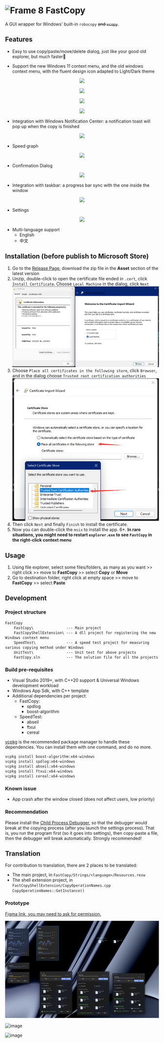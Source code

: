 #  ![Frame 8](https://user-images.githubusercontent.com/6630660/212826788-9eeab669-783c-472b-98ed-ee049984cc19.png) FastCopy

A GUI wrapper for Windows' built-in `robocopy` ~~and `xcopy`~~.

## Features
- Easy to use copy/paste/move/delete dialog, just like your good old explorer, but much faster🚀

- Support the new Windows 11 context menu, and the old windows context menu, with the fluent design icon adapted to Light/Dark theme

<p align="center">
    <image src="Screenshots/NewMenuCopy_Dark.png">
</p>

<p align="center">
    <image src="Screenshots/NewMenuCopy_Light.png">
</p>

<p align="center">
    <image src="Screenshots/NewMenuPaste_Dark.png">
</p>

<p align="center">
    <image src="Screenshots/OldMenuCopy_Dark.png">
</p>


- Integration with Windows Notification Center: a notification toast will pop up when the copy is finished

<p align="center">
    <image src="Screenshots/notification.png">
</p>

- Speed graph

<p align="center">
    <image src="Screenshots/speed-graph.png">
</p>

- Confirmation Dialog
<p align="center">
    <image src="Screenshots/confirmation-dialog.png">
</p>

- Integration with taskbar: a progress bar sync with the one inside the window

<p align="center">
    <image src="Screenshots/taskbar-icon.png">
</p>

- Settings

<p align="center">
    <image src="Screenshots/settings.png">
</p>

- Multi-language support
  + English
  + 中文

## Installation (before publish to Microsoft Store)
1. Go to the [Release Page](https://github.com/HO-COOH/FastCopy/releases), download the zip file in the **Asset** section of the latest version
2. Unzip, double-click to open the certificate file ended in `.cert`, click `Install Certificate`. Choose `Local Machine` in the dialog, click `Next`
  ![](Screenshots/open_cert.png)
3. Choose `Place all certificates in the following store`, click `Browser`, and in the dialog choose `Trusted root certification authorities`
![](Screenshots/install-cert.png)
4. Then click `Next` and finally `Finish` to install the certificate.
5. Now you can double-click the `msix` to install the app.
6*. **In rare situations, you might need to restart `explorer.exe` to see `FastCopy` in the right-click context menu**

## Usage
1. Using file explorer, select some files/folders, as many as you want >> right click >> move to **FastCopy** >> select **Copy** or **Move**
2. Go to destination folder, right click at empty space >> move to **FastCopy** >> select **Paste**



## Development
### Project structure
```
FastCopy
    FastCopy\               --- Main project
    FastCopyShellExtension\ --- A dll project for registering the new Windows context menu
    SpeedTest\              --- A speed test project for measuring various copying method under Windows
    UnitTest\               --- Unit test for above projects
    FastCopy.sln            --- The solution file for all the projects
```
### Build pre-requisites
- Visual Studio 2019+, with C++20 support & Universal Windows development workload
- Windows App Sdk, with C++ template
- Additional dependencies per project:
  + FastCopy:
    - spdlog
    - boost-algorithm
  + SpeedTest:
    - abseil
    - ftxui
    - cereal

[vcpkg](https://vcpkg.io/en/) is the recommended package manager to handle these dependencies. 
You can install them with one command, and do no more.
```
vcpkg install boost-algorithm:x64-windows
vcpkg install spdlog:x64-windows
vcpkg install abseil:x64-windows
vcpkg install ftxui:x64-windows
vcpkg install cereal:x64-windows
``` 
### Known issue
- App crash after the window closed (does not affect users, low priority)

### Recommendation
Please install the [Child Process Debugger](https://marketplace.visualstudio.com/items?itemName=vsdbgplat.MicrosoftChildProcessDebuggingPowerTool2022), so that the debugger would break at the copying process (after you launch the settings process). 
That is, you run the program first (so it goes into settings), then copy-paste a file, then the debugger will break automatically. 
Strongly recommended! 

## Translation
For contribution to translation, there are 2 places to be translated:
- The main project, in `FastCopy/Strings/<language>/Resources.resw`
- The shell extension project, in `FastCopyShellExtension/CopyOperationNames.cpp CopyOperationNames::GetInstance()`

### Prototype
[Figma link, you may need to ask for permission.](https://www.figma.com/file/e5hUvDWKO8gZiKXruuNSvL/Xcopy?type=design&node-id=217-31199&t=cKY9TdBJXXi7QdFL-0)

![](Screenshots/figma.png)

![image](https://user-images.githubusercontent.com/6630660/212826364-28155c87-c809-4ab8-b203-c8438fa64749.png)

![image](https://user-images.githubusercontent.com/6630660/212826583-75744773-2f10-45a7-8e5d-281ab1f9eee3.png)

